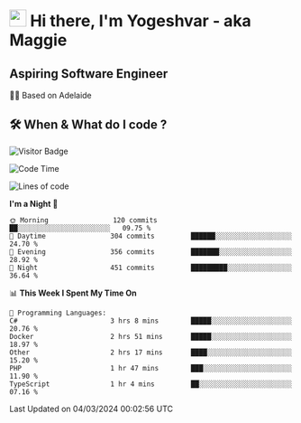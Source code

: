 <h1><img src="https://emojis.slackmojis.com/emojis/images/1531849430/4246/blob-sunglasses.gif?1531849430" width="30"/> Hi there, I'm Yogeshvar - aka Maggie</h1>

## Aspiring Software Engineer
🏂🏻  Based on Adelaide 

## 🛠 When & What do I code ?  

![Visitor Badge](https://visitor-badge.feriirawann.repl.co?username=yogeshvar&repo=yogeshvar&label=Visitors&style=plastic&color=%23457BFF&contentType=svg)

<!--START_SECTION:waka-->
![Code Time](http://img.shields.io/badge/Code%20Time-2%2C719%20hrs%2010%20mins-blue)

![Lines of code](https://img.shields.io/badge/From%20Hello%20World%20I%27ve%20Written-4.1%20million%20lines%20of%20code-blue)

**I'm a Night 🦉** 

```text
🌞 Morning                120 commits         ██░░░░░░░░░░░░░░░░░░░░░░░   09.75 % 
🌆 Daytime                304 commits         ██████░░░░░░░░░░░░░░░░░░░   24.70 % 
🌃 Evening                356 commits         ███████░░░░░░░░░░░░░░░░░░   28.92 % 
🌙 Night                  451 commits         █████████░░░░░░░░░░░░░░░░   36.64 % 
```


📊 **This Week I Spent My Time On** 

```text
💬 Programming Languages: 
C#                       3 hrs 8 mins        █████░░░░░░░░░░░░░░░░░░░░   20.76 % 
Docker                   2 hrs 51 mins       █████░░░░░░░░░░░░░░░░░░░░   18.97 % 
Other                    2 hrs 17 mins       ████░░░░░░░░░░░░░░░░░░░░░   15.20 % 
PHP                      1 hr 47 mins        ███░░░░░░░░░░░░░░░░░░░░░░   11.90 % 
TypeScript               1 hr 4 mins         ██░░░░░░░░░░░░░░░░░░░░░░░   07.16 % 
```


 Last Updated on 04/03/2024 00:02:56 UTC
<!--END_SECTION:waka-->
